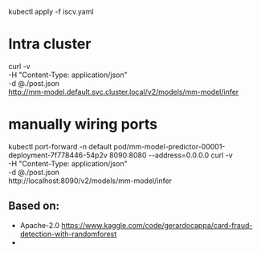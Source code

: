 

kubectl apply -f iscv.yaml

<!-- NOT working on KF 1.9-rc.1 M2M

SERVICE_HOSTNAME=$(kubectl get inferenceservice mm-model -n default -o jsonpath='{.status.url}' | cut -d "/" -f 3)
echo $SERVICE_HOSTNAME


export KF_TOKEN="$(kubectl -n default create token default)"
curl -v \
  -H "Authorization: Bearer "$KF_TOKEN \
  -H "Host: ${SERVICE_HOSTNAME}" \
  -H "Content-Type: application/json" \
  -d @./post.json \
  http://localhost:8080/v2/models/mm-model/infer

-->

# Intra cluster

curl -v \
  -H "Content-Type: application/json" \
  -d @./post.json \
  http://mm-model.default.svc.cluster.local/v2/models/mm-model/infer

# manually wiring ports

kubectl port-forward -n default pod/mm-model-predictor-00001-deployment-7f778446-54p2v 8090:8080 --address=0.0.0.0
curl -v \
  -H "Content-Type: application/json" \
  -d @./post.json \
  http://localhost:8090/v2/models/mm-model/infer


## Based on:

- Apache-2.0 https://www.kaggle.com/code/gerardocappa/card-fraud-detection-with-randomforest
- 
